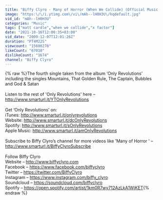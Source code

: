 ```yaml
---
title: "Biffy Clyro - Many of Horror (When We Collide) (Official Music Video)"
image: "https:\/\/i.ytimg.com\/vi\/mAh--lH0H3U\/hqdefault.jpg"
vid_id: "mAh--lH0H3U"
categories: "Music"
tags: ["matt cardle","when we collide","x factor"]
date: "2021-10-16T12:00:35+03:00"
vid_date: "2009-12-07T12:01:26Z"
duration: "PT4M22S"
viewcount: "15600278"
likeCount: "67010"
dislikeCount: "1674"
channel: "Biffy Clyro"
---
```

{% raw %}The fourth single taken from the album ‘Only Revolutions’ including the singles Mountains, That Golden Rule, The Captain, Bubbles and God &amp; Satan<br /><br />Listen to the rest of 'Only Revolutions' here – <a rel="nofollow" target="blank" href="http://www.smarturl.it/YTOnlyRevolutions">http://www.smarturl.it/YTOnlyRevolutions</a><br /><br />Get ‘Only Revolutions’ on:<br />iTunes: <a rel="nofollow" target="blank" href="http://www.smarturl.it/onlyrevolutions">http://www.smarturl.it/onlyrevolutions</a><br />Website: <a rel="nofollow" target="blank" href="http://www.smarturl.it/dcOnlyRevolutions">http://www.smarturl.it/dcOnlyRevolutions</a><br />Spotify: <a rel="nofollow" target="blank" href="http://www.smarturl.it/sOnlyRevolutions">http://www.smarturl.it/sOnlyRevolutions</a><br />Apple Music: <a rel="nofollow" target="blank" href="http://www.smarturl.it/amOnlyRevolutions">http://www.smarturl.it/amOnlyRevolutions</a><br /><br />Subscribe to Biffy Clyro’s channel for more videos like 'Many of Horror ' – <a rel="nofollow" target="blank" href="http://www.smarturl.it/BiffyClyroSubscribe">http://www.smarturl.it/BiffyClyroSubscribe</a><br /><br />Follow Biffy Clyro<br />Website – <a rel="nofollow" target="blank" href="http://www.biffyclyro.com">http://www.biffyclyro.com</a><br />Facebook – <a rel="nofollow" target="blank" href="https://www.facebook.com/biffyclyro">https://www.facebook.com/biffyclyro</a><br />Twitter – <a rel="nofollow" target="blank" href="https://twitter.com/BiffyClyro">https://twitter.com/BiffyClyro</a><br />Instagram – <a rel="nofollow" target="blank" href="https://www.instagram.com/biffy_clyro">https://www.instagram.com/biffy_clyro</a><br />Soundcloud – <a rel="nofollow" target="blank" href="https://soundcloud.com/biffyclyro">https://soundcloud.com/biffyclyro</a><br />Spotify – <a rel="nofollow" target="blank" href="https://open.spotify.com/artist/1km0R7wy712AzLkA1WjKET">https://open.spotify.com/artist/1km0R7wy712AzLkA1WjKET</a>{% endraw %}
